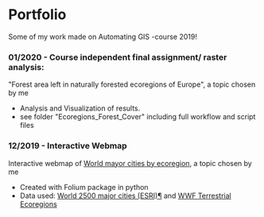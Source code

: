 # Portfolio

Some of my work made on Automating GIS -course 2019!

### 01/2020 - Course independent final assignment/ raster analysis: 
 
"Forest area left in naturally forested ecoregions of Europe", a topic chosen by me
- Analysis and Visualization of results.
- see folder "Ecoregions_Forest_Cover" including full workflow and script files
    

### 12/2019 - Interactive Webmap 

Interactive webmap of [World mayor cities by ecoregion](https://autogis-2019.github.io/exercise-5-tyttijussila/citybiomemap.html), a topic chosen by me
- Created with Folium package in python
- Data used: [World 2500 major cities (ESRI)¶](https://hub.arcgis.com/datasets/6996f03a1b364dbab4008d99380370ed_0/data?orderBy=POP) and [WWF Terrestrial Ecoregions](http://maps.tnc.org/gis_data.html)
